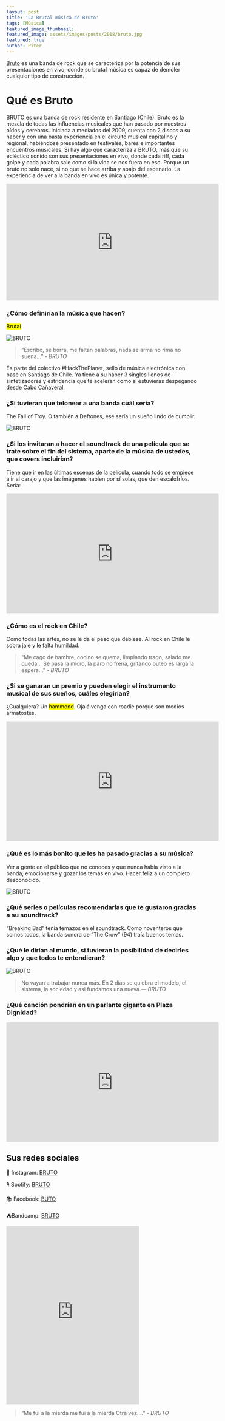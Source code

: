 ```yaml
---
layout: post
title: 'La Brutal música de Bruto'
tags: [Música]
featured_image_thumbnail:
featured_image: assets/images/posts/2018/bruto.jpg
featured: true
author: Piter
---
```



[Bruto](https://www.instagram.com/Brutorock/) es una banda de rock que se caracteriza por la potencia de sus presentaciones en vivo, donde su brutal música es capaz de demoler cualquier tipo de construcción.


# Qué es Bruto

BRUTO es una banda de rock residente en Santiago (Chile). Bruto es la mezcla de todas las influencias musicales que han pasado por nuestros oídos y cerebros. Iniciada a mediados del 2009, cuenta con 2 discos a su haber y con una basta experiencia en el circuito musical capitalino y regional, habiéndose presentado en festivales, bares e importantes encuentros musicales. Si hay algo que caracteriza a BRUTO, más que su ecléctico sonido son sus presentaciones en vivo, donde cada riff, cada golpe y cada palabra sale como si la vida se nos fuera en eso. Porque un bruto no solo nace, si no que se hace arriba y abajo del escenario. La experiencia de ver a la banda en vivo es única y potente.

<iframe src="https://www.facebook.com/plugins/video.php?href=https%3A%2F%2Fwww.facebook.com%2FBrutorock%2Fvideos%2F171648347614978%2F&show_text=0&width=560" width="560" height="308" style="border:none;overflow:hidden" scrolling="no" frameborder="0" allowTransparency="true" allowFullScreen="true"></iframe>


### ¿Cómo definirían la música que hacen?

<mark>Brutal</mark>

![BRUTO](https://scontent.fscl15-1.fna.fbcdn.net/v/t1.0-9/86280083_2981864455168448_5096796316743237632_o.jpg?_nc_cat=111&_nc_sid=730e14&_nc_ohc=ljQCcaeQuEoAX9_vecA&_nc_ht=scontent.fscl15-1.fna&oh=ffef24846ede06602251568238bb2104&oe=5F7B9473)

<blockquote class="alignleft">“Escribo, se borra, me faltan palabras, nada se arma no rima no suena...” <cite>- BRUTO </cite></blockquote>

Es parte del colectivo #HackThePlanet, sello de música electrónica con base en Santiago de Chile. Ya tiene a su haber 3 singles llenos de sintetizadores y estridencia que te aceleran como si estuvieras despegando desde Cabo Cañaveral.

### ¿Si tuvieran que telonear a una banda cuál sería?

The Fall of Troy. O también a Deftones, ese sería un sueño lindo de cumplir.

![BRUTO](https://scontent.fscl15-1.fna.fbcdn.net/v/t1.0-9/85092655_2981864988501728_2002132020444004352_o.jpg?_nc_cat=107&_nc_sid=730e14&_nc_ohc=0upQ3HvMucgAX8YKa43&_nc_ht=scontent.fscl15-1.fna&oh=84adfa537191723565abc6c9227eb87c&oe=5F7A8FEA)


### ¿Si los invitaran a hacer el soundtrack de una película que se trate sobre el fin del sistema, aparte de la música de ustedes, que covers incluirían?

Tiene que ir en las últimas escenas de la película, cuando todo se empiece a ir al carajo y que las imágenes hablen por sí solas, que den escalofríos. Sería:

<iframe width="560" height="315" src="https://www.youtube.com/embed/aqBMHz_RnaI" frameborder="0" allow="accelerometer; autoplay; encrypted-media; gyroscope; picture-in-picture" allowfullscreen></iframe>


### ¿Cómo es el rock en Chile?

Como todas las artes, no se le da el peso que debiese. Al rock en Chile le sobra jale y le falta humildad.

<blockquote class="aligncenter">“Me cago de hambre, cocino se quema, limpiando trago, salado me queda... Se pasa la micro, la paro no frena, gritando puteo es larga la espera...” <cite>- BRUTO </cite></blockquote>


### ¿Si se ganaran un premio y pueden elegir el instrumento musical de sus sueños, cuáles elegirían?

¿Cualquiera? Un <mark>hammond</mark>. Ojalá venga con roadie porque son medios armatostes.

<iframe width="560" height="315" src="https://www.youtube.com/embed/jejadhR_m9w" frameborder="0" allow="accelerometer; autoplay; encrypted-media; gyroscope; picture-in-picture" allowfullscreen></iframe>

### ¿Qué es lo más bonito que les ha pasado gracias a su música?

Ver a gente en el público que no conoces y que nunca había visto a la banda, emocionarse y gozar los temas en vivo. Hacer feliz a un completo desconocido.

![BRUTO](https://scontent.fscl15-1.fna.fbcdn.net/v/t1.0-9/84308404_2981864035168490_8887119377963417600_o.jpg?_nc_cat=107&_nc_sid=730e14&_nc_ohc=tDcMMps8jpUAX-ZOX_B&_nc_ht=scontent.fscl15-1.fna&oh=03c7a26770df43566c8d668258131cd1&oe=5F79B629)

### ¿Qué series o películas recomendarías que te gustaron gracias a su soundtrack?

“Breaking Bad” tenia temazos en el soundtrack. Como noventeros que somos todos, la banda sonora de “The Crow” (94) traía buenos temas.

### ¿Qué le dirían al mundo, si tuvieran la posibilidad de decirles algo y que todos te entendieran?

![BRUTO](https://scontent.fscl15-1.fna.fbcdn.net/v/t1.0-9/86356473_2981864661835094_4290509940285505536_o.jpg?_nc_cat=105&_nc_sid=730e14&_nc_ohc=S1bELRo2d3sAX_0SEBv&_nc_ht=scontent.fscl15-1.fna&oh=c1c111e1bc4cb5b8ceaa0786785020e2&oe=5F7BAE1B)

<blockquote class="aligncenter">No vayan a trabajar nunca más. En 2 días se quiebra el modelo, el sistema, la sociedad y asi fundamos una nueva.<cite>― BRUTO</cite></blockquote>

### ¿Qué canción pondrían en un parlante gigante en Plaza Dignidad?

<iframe width="560" height="315" src="https://www.youtube.com/embed/M6zusV1Yk9Q" frameborder="0" allow="accelerometer; autoplay; encrypted-media; gyroscope; picture-in-picture" allowfullscreen></iframe>

## Sus redes sociales

📸 Instagram: [BRUTO](https://www.instagram.com/Brutorock/)

🎙 Spotify: [BRUTO](https://open.spotify.com/artist/66OXwcgHZpagzKkjkzQF4f)

📚 Facebook: [BUTO](https://www.facebook.com/Brutorock/)

⛺Bandcamp: [BRUTO](http://bruto.bandcamp.com/)

<iframe style="border: 0; width: 350px; height: 470px;" src="https://bandcamp.com/EmbeddedPlayer/album=3608631657/size=large/bgcol=ffffff/linkcol=0687f5/tracklist=false/transparent=true/" seamless><a href="http://bruto.bandcamp.com/album/b">B by BRUTO</a></iframe>

<blockquote class="alignright">“Me fui a la mierda me fui a la mierda
Otra vez....” <cite>- BRUTO </cite></blockquote>
